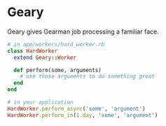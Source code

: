 # Geary

Geary gives Gearman job processing a familiar face.

```ruby
# in app/workers/hard_worker.rb
class HardWorker
  extend Geary::Worker

  def perform(some, arguments)
    # use those arguments to do something great
  end
end

# in your application
HardWorker.perform_async('some', 'argument')
HardWorker.perform_in(1.day, 'some', 'argument')
```
